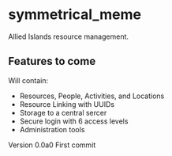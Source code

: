 # symmetrical_meme
Allied Islands resource management.

## Features to come

Will contain:
* Resources, People, Activities, and Locations
* Resource Linking with UUIDs
* Storage to a central sercer
* Secure login with 6 access levels
* Administration tools

Version 0.0a0
First commit
